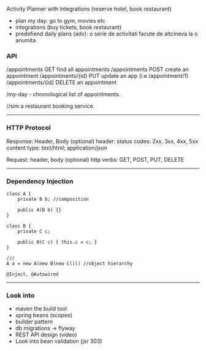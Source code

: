 Activity Planner with Integrations (reserve hotel, book restaurant)

 - plan my day: go to gym, movies etc
 - integrations (buy tickets, book restaurant)
 - predefiend daily plans (adv): o serie de activitati facute de altcineva la o anumita

### API

/appointments GET find all appointments
/appointments POST create an appointment
/appointments/{id} PUT update an app (i.e /appointment/1)
/appointments/{id} DELETE an appointment

/my-day - chronological list of appointments.

//sim a restaurant booking service.


-------------------
### HTTP Protocol

Response: Header, Body (optional)
   header: status codes: 2xx, 3xx, 4xx, 5xx
           content type: text/html; application/json

Request: header, body (optional)
   http verbs: GET, POST, PUT, DELETE


-------------------
### Dependency Injection

   ```
   class A {
       private B b; //composition

       public A(B b) {}
   }

   class B {
       private C c;

       public B(C c) { this.c = c; }
   }

   ///
   A a = new A(new B(new C())) //object hierarchy

   @Inject, @Autowired
   ```

-------------------

### Look into

* maven the build tool
* spring beans (scopes)
* builder pattern
* db migrations -> flyway
* REST API design (video)
* Look into bean validation (jsr 303)